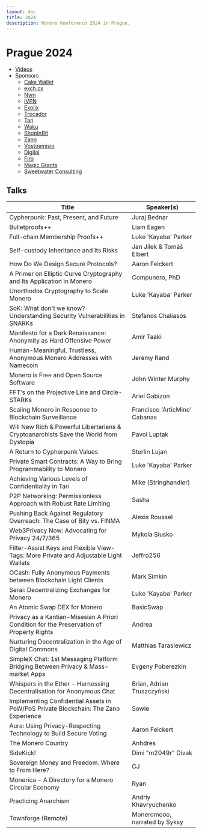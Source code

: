 ```yaml
---
layout: doc
title: 2024
description: Monero Konferenco 2024 in Prague.
---
```


# Prague 2024
* [Videos](https://www.youtube.com/playlist?list=PLsSYUeVwrHBk-C3zImaDAQLx453PL7dR-)
* Sponsors
  - [Cake Wallet](https://cakewallet.com)
  - [exch.cx](https://exch.cx)
  - [Nym](https://nymtech.net)
  - [IVPN](https://ivpn.net)
  - [Exolix](https://exolix.com)
  - [Trocador](https://trocador.app)
  - [Tari](https://tari.com)
  - [Waku](https://waku.org)
  - [ShopInBit](https://shopinbit.com)
  - [Zano](https://zano.org)
  - [Vostoemisio](https://vostoemisio.com)
  - [Digilol](https://www.digilol.net)
  - [Firo](https://firo.org)
  - [Magic Grants](https://magicgrants.org)
  - [Sweetwater Consulting](https://sweetwater.consulting)

## Talks

| Title | Speaker(s) |
| ------------- | ------------- |
| Cypherpunk: Past, Present, and Future | Juraj Bednar |
| Bulletproofs++ | Liam Eagen |
| Full-chain Membership Proofs++ | Luke 'Kayaba' Parker |
| Self-custody Inheritance and Its Risks | Jan Jílek & Tomáš Elbert |
| How Do We Design Secure Protocols? | Aaron Feickert |
| A Primer on Elliptic Curve Cryptography and Its Application in Monero | Compunero, PhD |
| Unorthodox Cryptography to Scale Monero | Luke 'Kayaba' Parker |
| SoK: What don't we know? Understanding Security Vulnerabilities in SNARKs | Stefanos Chaliasos |
| Manifesto for a Dark Renaissance: Anonymity as Hard Offensive Power | Amir Taaki |
| Human-Meaningful, Trustless, Anonymous Monero Addresses with Namecoin | Jeremy Rand |
| Monero is Free and Open Source Software | John Winter Murphy |
| FFT's on the Projective Line and Circle-STARKs | Ariel Gabizon |
| Scaling Monero in Response to Blockchain Surveillance | Francisco 'ArticMine' Cabanas |
| Will New Rich & Powerful Libertarians & Cryptoanarchists Save the World from Dystopia | Pavol Luptak |
| A Return to Cypherpunk Values | Sterlin Lujan |
| Private Smart Contracts: A Way to Bring Programmability to Monero | Luke 'Kayaba' Parker |
| Achieving Various Levels of Confidentiality in Tari | Mike (Stringhandler) |
| P2P Networking: Permissionless Approach with Robust Rate Limiting | Sasha |
| Pushing Back Against Regulatory Overreach: The Case of Bity vs. FINMA | Alexis Roussel |
| Web3Privacy Now: Advocating for Privacy 24/7/365 | Mykola Siusko |
| Filter-Assist Keys and Flexible View-Tags: More Private and Adjustable Light Wallets | Jeffro256 |
| OCash: Fully Anonymous Payments between Blockchain Light Clients | Mark Simkin |
| Serai: Decentralizing Exchanges for Monero | Luke 'Kayaba' Parker |
| An Atomic Swap DEX for Monero | BasicSwap |
| Privacy as a Kantian-Misesian A Priori Condition for the Preservation of Property Rights | Andrea |
| Nurturing Decentralization in the Age of Digital Commons | Matthias Tarasiewicz |
| SimpleX Chat: 1st Messaging Platform Bridging Between Privacy & Mass-market Apps | Evgeny Poberezkin |
| Whispers in the Ether - Harnessing Decentralisation for Anonymous Chat | Brian, Adrian Truszczyński |
| Implementing Confidential Assets in PoW/PoS Private Blockchain: The Zano Experience | Sowle |
| Aura: Using Privacy-Respecting Technology to Build Secure Voting | Aaron Feickert |
| The Monero Country | Anhdres |
| SideKick! | Dimi "m2049r" Divak |
| Sovereign Money and Freedom. Where to From Here? | CJ |
| Monerica - A Directory for a Monero Circular Economy | Ryan |
| Practicing Anarchism | Andriy Khavryuchenko |
| Townforge (Remote) | Moneromooo, narrated by Syksy |
